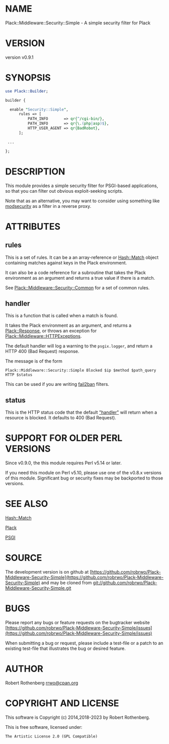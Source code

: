 # NAME

Plack::Middleware::Security::Simple - A simple security filter for Plack

# VERSION

version v0.9.1

# SYNOPSIS

```perl
use Plack::Builder;

builder {

  enable "Security::Simple",
      rules => [
          PATH_INFO       => qr{^/cgi-bin/},
          PATH_INFO       => qr{\.(php|asp)$},
          HTTP_USER_AGENT => qr{BadRobot},
      ];

 ...

};
```

# DESCRIPTION

This module provides a simple security filter for PSGI-based
applications, so that you can filter out obvious exploit-seeking
scripts.

Note that as an alternative, you may want to consider using something like
[modsecurity](https://modsecurity.org/) as a filter in a reverse proxy.

# ATTRIBUTES

## rules

This is a set of rules. It can be a an array-reference or
[Hash::Match](https://metacpan.org/pod/Hash%3A%3AMatch) object containing matches against keys in the Plack
environment.

It can also be a code reference for a subroutine that takes the Plack
environment as an argument and returns a true value if there is a
match.

See [Plack::Middleware::Security::Common](https://metacpan.org/pod/Plack%3A%3AMiddleware%3A%3ASecurity%3A%3ACommon) for a set of common rules.

## handler

This is a function that is called when a match is found.

It takes the Plack environment as an argument, and returns a
[Plack::Response](https://metacpan.org/pod/Plack%3A%3AResponse), or throws an exception for
[Plack::Middleware::HTTPExceptions](https://metacpan.org/pod/Plack%3A%3AMiddleware%3A%3AHTTPExceptions).

The default handler will log a warning to the `psgix.logger`, and
return a HTTP 400 (Bad Request) response.

The message is of the form

```
Plack::Middleware::Security::Simple Blocked $ip $method $path_query HTTP $status
```

This can be used if you are writing [fail2ban](https://metacpan.org/pod/fail2ban) filters.

## status

This is the HTTP status code that the default ["handler"](#handler) will return
when a resource is blocked.  It defaults to 400 (Bad Request).

# SUPPORT FOR OLDER PERL VERSIONS

Since v0.9.0, the this module requires Perl v5.14 or later.

If you need this module on Perl v5.10, please use one of the v0.8.x
versions of this module.  Significant bug or security fixes may be
backported to those versions.

# SEE ALSO

[Hash::Match](https://metacpan.org/pod/Hash%3A%3AMatch)

[Plack](https://metacpan.org/pod/Plack)

[PSGI](https://metacpan.org/pod/PSGI)

# SOURCE

The development version is on github at [https://github.com/robrwo/Plack-Middleware-Security-Simple](https://github.com/robrwo/Plack-Middleware-Security-Simple)
and may be cloned from [git://github.com/robrwo/Plack-Middleware-Security-Simple.git](git://github.com/robrwo/Plack-Middleware-Security-Simple.git)

# BUGS

Please report any bugs or feature requests on the bugtracker website
[https://github.com/robrwo/Plack-Middleware-Security-Simple/issues](https://github.com/robrwo/Plack-Middleware-Security-Simple/issues)

When submitting a bug or request, please include a test-file or a
patch to an existing test-file that illustrates the bug or desired
feature.

# AUTHOR

Robert Rothenberg <rrwo@cpan.org>

# COPYRIGHT AND LICENSE

This software is Copyright (c) 2014,2018-2023 by Robert Rothenberg.

This is free software, licensed under:

```
The Artistic License 2.0 (GPL Compatible)
```
